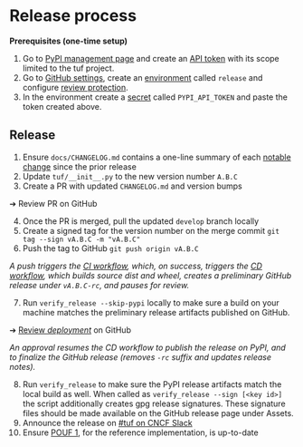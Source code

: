 # Release process


**Prerequisites (one-time setup)**


1. Go to [PyPI management page](https://pypi.org/manage/account/#api-tokens) and create
   an [API token](https://pypi.org/help/#apitoken) with its scope limited to the tuf project.
1. Go to [GitHub
   settings](https://github.com/theupdateframework/python-tuf/settings/environments),
   create an
   [environment](https://docs.github.com/en/actions/deployment/targeting-different-environments/using-environments-for-deployment#creating-an-environment)
   called `release` and configure [review
   protection](https://docs.github.com/en/actions/deployment/targeting-different-environments/using-environments-for-deployment#required-reviewers).
1. In the environment create a
   [secret](https://docs.github.com/en/actions/deployment/targeting-different-environments/using-environments-for-deployment#environment-secrets)
   called `PYPI_API_TOKEN` and paste the token created above.

## Release

1. Ensure `docs/CHANGELOG.md` contains a one-line summary of each [notable
  change](https://keepachangelog.com/) since the prior release
2. Update `tuf/__init__.py` to the new version number `A.B.C`
3. Create a PR with updated `CHANGELOG.md` and version bumps

&#10132; Review PR on GitHub

4. Once the PR is merged, pull the updated `develop` branch locally
5. Create a signed tag for the version number on the merge commit
  `git tag --sign vA.B.C -m "vA.B.C"`
6. Push the tag to GitHub `git push origin vA.B.C`

  *A push triggers the [CI workflow](.github/workfows/ci.yml), which, on success,
  triggers the [CD workflow](.github/workfows/cd.yml), which builds source dist and
  wheel, creates a preliminary GitHub release under `vA.B.C-rc`, and pauses for review.*

7. Run `verify_release --skip-pypi` locally to make sure a build on your machine matches
  the preliminary release artifacts published on GitHub.

&#10132; [Review *deployment*](https://docs.github.com/en/actions/managing-workflow-runs/reviewing-deployments)
on GitHub

  *An approval resumes the CD workflow to publish the release on PyPI, and to finalize the
  GitHub release (removes `-rc` suffix and updates release notes).*

8. Run `verify_release` to make sure the PyPI release artifacts match the local build as
   well. When called as `verify_release --sign [<key id>]` the script additionally
   creates gpg release signatures. These signature files should be made available on the
   GitHub release page under Assets.
9. Announce the release on [#tuf on CNCF Slack](https://cloud-native.slack.com/archives/C8NMD3QJ3)
10. Ensure [POUF 1](https://github.com/theupdateframework/taps/blob/master/POUFs/reference-POUF/pouf1.md),
    for the reference implementation, is up-to-date
